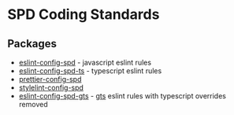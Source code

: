 # SPD Coding Standards

## Packages

* [eslint-config-spd](packages/eslint-config-spd/README.md) - javascript eslint rules
* [eslint-config-spd-ts](packages/eslint-config-spd-ts/README.md) - typescript eslint rules
* [prettier-config-spd](packages/prettier-config-spd/README.md) 
* [stylelint-config-spd](packages/stylelint-config-spd/README.md)
* [eslint-config-spd-gts](packages/eslint-config-spd-gts/README.md) - [gts](https://github.com/google/gts) eslint rules with typescript overrides removed

